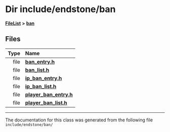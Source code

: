 

# Dir include/endstone/ban



[**FileList**](files.md) **>** [**ban**](dir_f1b1f2e9abb31749ef58cd98f22bcd78.md)












## Files

| Type | Name |
| ---: | :--- |
| file | [**ban\_entry.h**](ban__entry_8h.md) <br> |
| file | [**ban\_list.h**](ban__list_8h.md) <br> |
| file | [**ip\_ban\_entry.h**](ip__ban__entry_8h.md) <br> |
| file | [**ip\_ban\_list.h**](ip__ban__list_8h.md) <br> |
| file | [**player\_ban\_entry.h**](player__ban__entry_8h.md) <br> |
| file | [**player\_ban\_list.h**](player__ban__list_8h.md) <br> |



























































------------------------------
The documentation for this class was generated from the following file `include/endstone/ban/`

